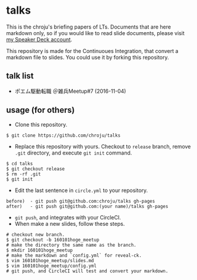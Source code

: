 talks
========

This is the chroju's briefing papers of LTs. Documents that are here markdown only, so if you would like to read slide documents, please visit [my Speaker Deck account](https://speakerdeck.com/chroju).

This repository is made for the Continuoues Integration, that convert a markdown file to slides. You could use it by forking this repository.

talk list
----

* ポエム駆動転職 ＠雑兵Meetup#7 (2016-11-04)

usage (for others)
----

* Clone this repository.
```
$ git clone https://github.com/chroju/talks
```
* Replace this repository with yours. Checkout to `release` branch, remove `.git` directory, and execute `git init` command.
```
$ cd talks
$ git checkout release
$ rm -rf .git
$ git init
```
* Edit the last sentence in `circle.yml` to your repository.
```
before)  - git push git@github.com:chroju/talks gh-pages
after)   - git push git@github.com:(your name)/talks gh-pages
```
* `git push`, and integrates with your CircleCI.
* When make a new slides, follow these steps.
```
# checkout new branch.
$ git checkout -b 160101hoge_meetup
# make the directory the same name as the branch.
$ mkdir 160101hoge_meetup
# make the markdown and `config.yml` for reveal-ck.
$ vim 160101hoge_meetup/slides.md
$ vim 160101hoge_meetup/config.yml
# git push, and CircleCI will test and convert your markdown.
```
